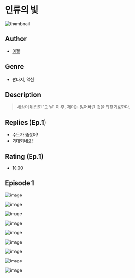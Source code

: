 # 인류의 빛
![thumbnail](https://image-comic.pstatic.net/user_contents_data/challenge_comic/2023/05/23/233373/upload_7364285028431704625_480x623.jpeg)

## Author
- [이젤](https://comic.naver.com/artistTitle?id=233373)

## Genre
- 판타지, 액션

## Description
> 세상이 뒤집힌 '그 날' 이 후, 제이는 잃어버린 것을 되찾기로한다.

## Replies (Ep.1)
- 수도가 뚫렸어!
- 기대되네요!

## Rating (Ep.1)
- 10.00

## Episode 1
![image](https://image-comic.pstatic.net/user_contents_data/challenge_comic/2023/05/23/233373/upload_7293354438003614053.jpeg)

![image](https://image-comic.pstatic.net/user_contents_data/challenge_comic/2023/05/23/233373/upload_3774405931265439330.jpeg)

![image](https://image-comic.pstatic.net/user_contents_data/challenge_comic/2023/05/23/233373/upload_3691043382045718329.jpeg)

![image](https://image-comic.pstatic.net/user_contents_data/challenge_comic/2023/05/23/233373/upload_3905009245982307376.jpeg)

![image](https://image-comic.pstatic.net/user_contents_data/challenge_comic/2023/05/23/233373/upload_7365410929023136353.jpeg)

![image](https://image-comic.pstatic.net/user_contents_data/challenge_comic/2023/05/23/233373/upload_7004332387830149430.jpeg)

![image](https://image-comic.pstatic.net/user_contents_data/challenge_comic/2023/05/23/233373/upload_3906933391361127782.jpeg)

![image](https://image-comic.pstatic.net/user_contents_data/challenge_comic/2023/05/23/233373/upload_3978196025493186145.jpeg)

![image](https://image-comic.pstatic.net/user_contents_data/challenge_comic/2023/05/23/233373/upload_7220168715024032817.jpeg)
